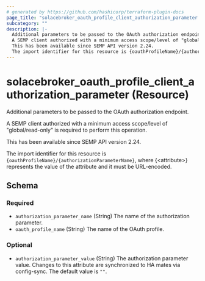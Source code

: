 ```yaml
---
# generated by https://github.com/hashicorp/terraform-plugin-docs
page_title: "solacebroker_oauth_profile_client_authorization_parameter Resource - solacebroker"
subcategory: ""
description: |-
  Additional parameters to be passed to the OAuth authorization endpoint.
  A SEMP client authorized with a minimum access scope/level of "global/read-only" is required to perform this operation.
  This has been available since SEMP API version 2.24.
  The import identifier for this resource is {oauthProfileName}/{authorizationParameterName}, where {&lt;attribute&gt;} represents the value of the attribute and it must be URL-encoded.
---
```


# solacebroker_oauth_profile_client_authorization_parameter (Resource)

Additional parameters to be passed to the OAuth authorization endpoint.



A SEMP client authorized with a minimum access scope/level of "global/read-only" is required to perform this operation.

This has been available since SEMP API version 2.24.

The import identifier for this resource is `{oauthProfileName}/{authorizationParameterName}`, where {&lt;attribute&gt;} represents the value of the attribute and it must be URL-encoded.



<!-- schema generated by tfplugindocs -->
## Schema

### Required

- `authorization_parameter_name` (String) The name of the authorization parameter.
- `oauth_profile_name` (String) The name of the OAuth profile.

### Optional

- `authorization_parameter_value` (String) The authorization parameter value. Changes to this attribute are synchronized to HA mates via config-sync. The default value is `""`.
